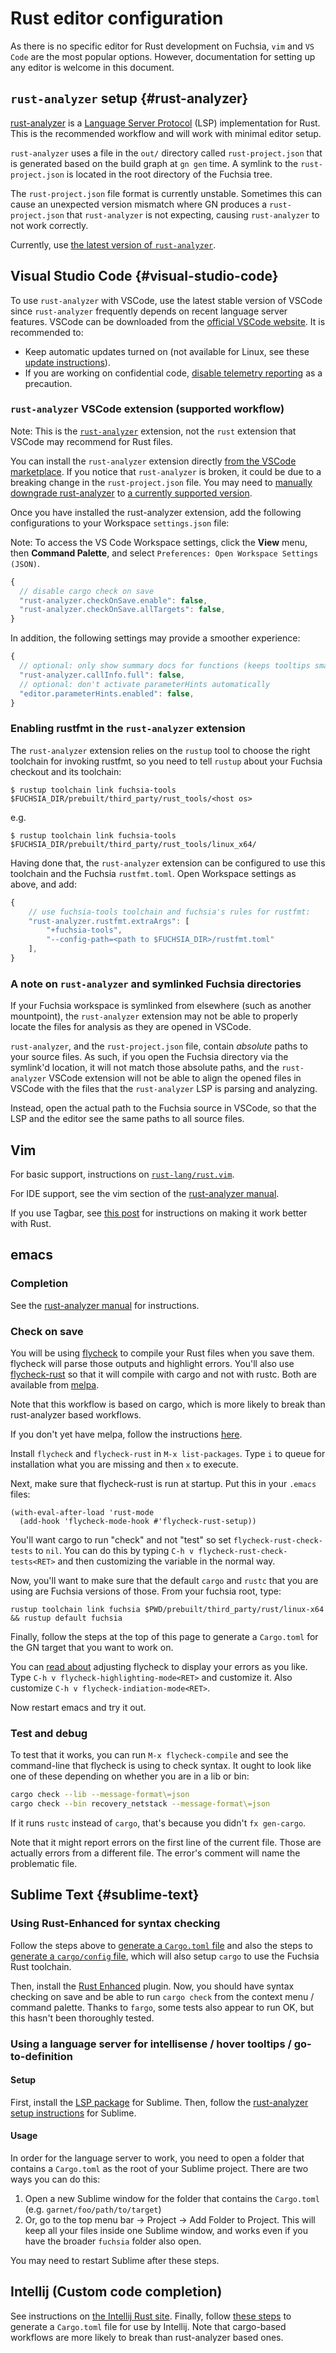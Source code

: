 # Rust editor configuration

As there is no specific editor for Rust development on Fuchsia, `vim` and `VS Code` are the
most popular options. However, documentation for setting up any editor is welcome in this document.

## `rust-analyzer` setup {#rust-analyzer}

[rust-analyzer](https://rust-analyzer.github.io/) is a [Language Server Protocol](https://microsoft.github.io/language-server-protocol/) (LSP)
implementation for Rust. This is the recommended workflow and will work with minimal editor setup.

`rust-analyzer` uses a file in the `out/` directory called `rust-project.json` that is
generated based on the build graph at `gn gen` time. A symlink to the `rust-project.json` is located
in the root directory of the Fuchsia tree.

The `rust-project.json` file format is currently unstable. Sometimes this can cause an
unexpected version mismatch where GN produces a `rust-project.json` that `rust-analyzer` is
not expecting, causing `rust-analyzer` to not work correctly.

Currently, use [the latest version of `rust-analyzer`][rust-analyzer-latest].

## Visual Studio Code {#visual-studio-code}

To use `rust-analyzer` with VSCode, use the latest stable version of
VSCode since `rust-analyzer` frequently depends on recent language server features.
VSCode can be downloaded from the
[official VSCode website][vscode-download].
It is recommended to:

* Keep automatic updates turned on (not available for Linux, see these
  [update instructions][vscode-update]).
* If you are working on confidential code,
  [disable telemetry reporting][vscode-disable-telemetry] as a precaution.

### `rust-analyzer` VSCode extension (supported workflow)

Note:  This is the [`rust-analyzer`][vscode-rust-analyzer] extension, not the `rust` extension that
VSCode may recommend for Rust files.

You can install the `rust-analyzer` extension directly
[from the VSCode marketplace][vscode-rust-analyzer].
If you notice that `rust-analyzer` is broken, it could be due to a breaking
change in the `rust-project.json` file. You may need to
[manually downgrade rust-analyzer][vscode-downgrade]
to [a currently supported version](#rust-analyzer).

Once you have installed the rust-analyzer extension, add the following
configurations to your Workspace `settings.json` file:

Note: To access the VS Code Workspace settings, click the **View** menu, then **Command Palette**,
and select `Preferences: Open Workspace Settings (JSON)`.

```javascript
{
  // disable cargo check on save
  "rust-analyzer.checkOnSave.enable": false,
  "rust-analyzer.checkOnSave.allTargets": false,
}
```

In addition, the following settings may provide a smoother experience:

```javascript
{
  // optional: only show summary docs for functions (keeps tooltips small)
  "rust-analyzer.callInfo.full": false,
  // optional: don't activate parameterHints automatically
  "editor.parameterHints.enabled": false,
}
```

### Enabling rustfmt in the `rust-analyzer` extension

The `rust-analyzer` extension relies on the `rustup` tool to choose the right toolchain for
invoking rustfmt, so you need to tell `rustup` about your Fuchsia checkout and its toolchain:

```shell
$ rustup toolchain link fuchsia-tools $FUCHSIA_DIR/prebuilt/third_party/rust_tools/<host os>
```

e.g.
```shell
$ rustup toolchain link fuchsia-tools $FUCHSIA_DIR/prebuilt/third_party/rust_tools/linux_x64/
```

Having done that, the `rust-analyzer` extension can be configured to use this toolchain and
the Fuchsia `rustfmt.toml`.  Open Workspace settings as above, and add:

```javascript
{
    // use fuchsia-tools toolchain and fuchsia's rules for rustfmt:
    "rust-analyzer.rustfmt.extraArgs": [
        "+fuchsia-tools",
        "--config-path=<path to $FUCHSIA_DIR>/rustfmt.toml"
    ],
}
```

### A note on `rust-analyzer` and symlinked Fuchsia directories

If your Fuchsia workspace is symlinked from elsewhere (such as another mountpoint), the
`rust-analyzer` extension may not be able to properly locate the files for analysis as they are
opened in VSCode.

`rust-analyzer`, and the `rust-project.json` file, contain _absolute_ paths to your source files.
As such, if you open the Fuchsia directory via the symlink'd location, it will not match those
absolute paths, and the `rust-analyzer` VSCode extension will not be able to align the opened files
in VSCode with the files that the `rust-analyzer` LSP is parsing and analyzing.

Instead, open the actual path to the Fuchsia source in VSCode, so that the LSP and the editor see
the same paths to all source files.

## Vim

For basic support, instructions on [`rust-lang/rust.vim`](https://github.com/rust-lang/rust.vim).

For IDE support, see the vim section of the [rust-analyzer manual](https://rust-analyzer.github.io/manual.html#vimneovim).

If you use Tagbar, see [this post](https://users.rust-lang.org/t/taglist-like-vim-plugin-for-rust/21924/13)
for instructions on making it work better with Rust.

## emacs

### Completion

See the [rust-analyzer manual](https://rust-analyzer.github.io/manual.html#emacs) for instructions.

### Check on save

You will be using [flycheck](https://www.flycheck.org/en/latest/) to compile
your Rust files when you save them.  flycheck will parse those outputs and
highlight errors.  You'll also use
[flycheck-rust](https://github.com/flycheck/flycheck-rust) so that it will
compile with cargo and not with rustc.  Both are available from
[melpa](https://melpa.org/#/).

Note that this workflow is based on cargo, which is more likely to break than
rust-analyzer based workflows.

If you don't yet have melpa, follow the instructions
[here](https://melpa.org/#/getting-started).

Install `flycheck` and `flycheck-rust` in `M-x list-packages`.  Type `i`
to queue for installation what you are missing and then `x` to execute.

Next, make sure that flycheck-rust is run at startup.  Put this in your `.emacs` files:

```elisp
(with-eval-after-load 'rust-mode
  (add-hook 'flycheck-mode-hook #'flycheck-rust-setup))
```

You'll want cargo to run "check" and not "test" so set
`flycheck-rust-check-tests` to `nil`.  You can do this by typing `C-h v
flycheck-rust-check-tests<RET>` and then customizing the variable in the normal
way.

Now, you'll want to make sure that the default `cargo` and `rustc` that you are
using are Fuchsia versions of those.  From your fuchsia root, type:

```elisp
rustup toolchain link fuchsia $PWD/prebuilt/third_party/rust/linux-x64 && rustup default fuchsia
```

Finally, follow the steps at the top of this page to generate a `Cargo.toml` for the GN target
that you want to work on.

You can [read about](http://www.flycheck.org/en/latest/user/error-reports.html)
adjusting flycheck to display your errors as you like.  Type `C-h v
flycheck-highlighting-mode<RET>` and customize it.  Also customize `C-h v
flycheck-indiation-mode<RET>`.

Now restart emacs and try it out.

### Test and debug

To test that it works, you can run `M-x flycheck-compile` and see the
command-line that flycheck is using to check syntax.  It ought to look like one
of these depending on whether you are in a lib or bin:

```sh
cargo check --lib --message-format\=json
cargo check --bin recovery_netstack --message-format\=json
```

If it runs `rustc` instead of `cargo`, that's because you didn't `fx gen-cargo`.

Note that it might report errors on the first line of the current file.  Those are
actually errors from a different file.  The error's comment will name the
problematic file.

## Sublime Text {#sublime-text}

### Using Rust-Enhanced for syntax checking

Follow the steps above to [generate a `Cargo.toml` file][cargo-toml-gen] and also
the steps to [generate a `cargo/config` file][cargo-config-gen], which will also
setup `cargo` to use the Fuchsia Rust toolchain.

Then, install the [Rust Enhanced](https://packagecontrol.io/packages/Rust%20Enhanced) plugin.
Now, you should have syntax checking on save and be able to run `cargo check` from the
context menu / command palette. Thanks to `fargo`, some tests also appear to run OK, but this
hasn't been thoroughly tested.

### Using a language server for intellisense / hover tooltips / go-to-definition

#### Setup

First, install the [LSP package](https://github.com/sublimelsp/LSP) for Sublime. Then,
follow  the [rust-analyzer setup instructions](https://rust-analyzer.github.io/manual.html#sublime-text-3)
for Sublime.

#### Usage

In order for the language server to work, you need to open a folder that contains a `Cargo.toml`
as the root of your Sublime project. There are two ways you can do this:

1. Open a new Sublime window for the folder that contains the `Cargo.toml` (e.g.
`garnet/foo/path/to/target`)
2. Or, go to the top menu bar -> Project -> Add Folder to Project. This will keep all your files
inside one Sublime window, and works even if you have the broader `fuchsia` folder also open.

You may need to restart Sublime after these steps.

## Intellij (Custom code completion)

See instructions on [the Intellij Rust site](https://intellij-rust.github.io/).
Finally, follow [these steps][cargo-toml-gen] to generate a `Cargo.toml` file for use by Intellij.
Note that cargo-based workflows are more likely to break than rust-analyzer based ones.

[rust-analyzer-latest]: https://github.com/rust-analyzer/rust-analyzer/releases
[vscode-download]: https://code.visualstudio.com/Download
[vscode-update]:  https://vscode-docs.readthedocs.io/en/stable/supporting/howtoupdate/
[vscode-disable-telemetry]: https://code.visualstudio.com/docs/getstarted/telemetry#_disable-telemetry-reporting
[vscode-rust-analyzer]: https://marketplace.visualstudio.com/items?itemName=matklad.rust-analyzer
[vscode-downgrade]: https://code.visualstudio.com/updates/v1_30#_install-previous-versions
[cargo-toml-gen]: /docs/development/languages/rust/cargo.md#cargo-toml-gen
[cargo-config-gen]: /docs/development/languages/rust/cargo.md#cargo-config-gen
